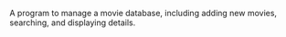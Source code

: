 A program to manage a movie database, including adding
new movies, searching, and displaying details.
